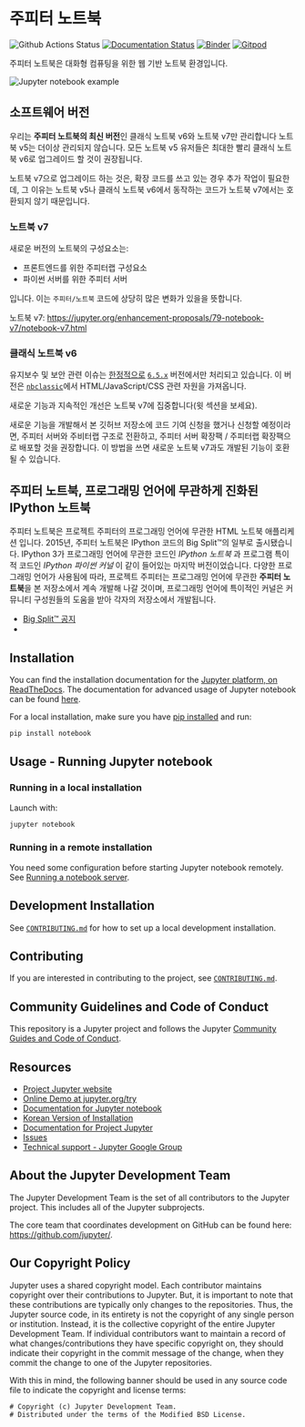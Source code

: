 # 주피터 노트북

![Github Actions Status](https://github.com/jupyter/notebook/workflows/Build/badge.svg)
[![Documentation Status](https://readthedocs.org/projects/jupyter-notebook/badge/?version=latest)](https://jupyter-notebook.readthedocs.io/en/latest/?badge=latest)
[![Binder](https://mybinder.org/badge_logo.svg)](https://mybinder.org/v2/gh/jupyter/notebook/main?urlpath=tree)
[![Gitpod](https://img.shields.io/badge/gitpod_editor-open-blue.svg)](https://gitpod.io/#https://github.com/jupyter/notebook)

주피터 노트북은 대화형 컴퓨팅을 위한 웹 기반 노트북 환경입니다.

![Jupyter notebook example](docs/resources/running_code_med.png '주피터 노트북 화면')

## 소프트웨어 버전

우리는 **주피터 노트북의 최신 버전**인 클래식 노트북 v6와 노트북 v7만 관리합니다
노트북 v5는 더이상 관리되지 않습니다.
모든 노트북 v5 유저들은 최대한 빨리 클래식 노트북 v6로 업그레이드 할 것이 권장됩니다.

노트북 v7으로 업그레이드 하는 것은, 확장 코드를 쓰고 있는 경우 추가 작업이 필요한데, 그 이유는
노트북 v5나 클래식 노트북 v6에서 동작하는 코드가 노트북 v7에서는 호환되지 않기 때문입니다.

### 노트북 v7

새로운 버전의 노트북의 구성요소는:

- 프론트엔드를 위한 주피터랩 구성요소
- 파이썬 서버를 위한 주피터 서버

입니다. 이는 `주피터/노트북` 코드에 상당히 많은 변화가 있을을 뜻합니다.

노트북 v7: https://jupyter.org/enhancement-proposals/79-notebook-v7/notebook-v7.html

### 클래식 노트북 v6

유지보수 및 보안 관련 이슈는 [한정적으로](https://github.com/jupyter/notebook-team-compass/issues/5#issuecomment-1085254000) [`6.5.x`](https://github.com/jupyter/notebook/tree/6.5.x) 버전에서만 처리되고 있습니다.
이 버전은 [`nbclassic`](https://github.com/jupyter/nbclassic)에서 HTML/JavaScript/CSS 관련 자원을 가져옵니다.

새로운 기능과 지속적인 개선은 노트북 v7에 집중합니다(윗 섹션을 보세요). 

새로운 기능을 개발해서 본 깃허브 저장소에 코드 기여 신청을 했거나 신청할 예정이라면, 주피터 서버와 주비터랩 구조로 전환하고, 주피터 서버 확장팩 / 주피터랩 확장팩으로 배포할 것을 권장합니다. 이 방법을 쓰면 새로운 노트북 v7과도 개발된 기능이 호환될 수 있습니다. 

## 주피터 노트북, 프로그래밍 언어에 무관하게 진화된 IPython 노트북

주피터 노트북은 프로젝트 주피터의 프로그래밍 언어에 무관한 HTML 노트북 애플리케션 입니다.
2015년, 주피터 노트북은 IPython 코드의 Big Split™의 일부로 출시됐습니다. 
IPython 3가 프로그래밍 언어에 무관한 코드인 _IPython 노트북_ 과 프로그램 특이적 코드인
_IPython 파이썬 커널_ 이 같이 들어있는 마지막 버전이었습니다. 다양한 프로그래밍 언어가 사용됨에 따라, 
프로젝트 주피터는 프로그래밍 언어에 무관한 **주피터 노트북**을 본 저장소에서 계속 개발해 나갈 것이며, 
프로그래밍 언어에 특이적인 커널은 커뮤니티 구성원들의 도움을 받아 각자의 저장소에서 개발됩니다. 

- [Big Split™ 공지](https://blog.jupyter.org/the-big-split-9d7b88a031a7)
- [](https://blog.jupyter.org/jupyter-ascending-1bf5b362d97e)

## Installation

You can find the installation documentation for the
[Jupyter platform, on ReadTheDocs](https://jupyter.readthedocs.io/en/latest/install.html).
The documentation for advanced usage of Jupyter notebook can be found
[here](https://jupyter-notebook.readthedocs.io/en/latest/).

For a local installation, make sure you have
[pip installed](https://pip.readthedocs.io/en/stable/installing/) and run:

```bash
pip install notebook
```

## Usage - Running Jupyter notebook

### Running in a local installation

Launch with:

```bash
jupyter notebook
```

### Running in a remote installation

You need some configuration before starting Jupyter notebook remotely. See [Running a notebook server](https://jupyter-server.readthedocs.io/en/latest/operators/public-server.html).

## Development Installation

See [`CONTRIBUTING.md`](CONTRIBUTING.md) for how to set up a local development installation.

## Contributing

If you are interested in contributing to the project, see [`CONTRIBUTING.md`](CONTRIBUTING.md).

## Community Guidelines and Code of Conduct

This repository is a Jupyter project and follows the Jupyter
[Community Guides and Code of Conduct](https://jupyter.readthedocs.io/en/latest/community/content-community.html).

## Resources

- [Project Jupyter website](https://jupyter.org)
- [Online Demo at jupyter.org/try](https://jupyter.org/try)
- [Documentation for Jupyter notebook](https://jupyter-notebook.readthedocs.io/en/latest/)
- [Korean Version of Installation](https://github.com/ChungJooHo/Jupyter_Kor_doc/)
- [Documentation for Project Jupyter](https://jupyter.readthedocs.io/en/latest/index.html)
- [Issues](https://github.com/jupyter/notebook/issues)
- [Technical support - Jupyter Google Group](https://discourse.jupyter.org/)

## About the Jupyter Development Team

The Jupyter Development Team is the set of all contributors to the Jupyter project.
This includes all of the Jupyter subprojects.

The core team that coordinates development on GitHub can be found here:
https://github.com/jupyter/.

## Our Copyright Policy

Jupyter uses a shared copyright model. Each contributor maintains copyright
over their contributions to Jupyter. But, it is important to note that these
contributions are typically only changes to the repositories. Thus, the Jupyter
source code, in its entirety is not the copyright of any single person or
institution. Instead, it is the collective copyright of the entire Jupyter
Development Team. If individual contributors want to maintain a record of what
changes/contributions they have specific copyright on, they should indicate
their copyright in the commit message of the change, when they commit the
change to one of the Jupyter repositories.

With this in mind, the following banner should be used in any source code file
to indicate the copyright and license terms:

```
# Copyright (c) Jupyter Development Team.
# Distributed under the terms of the Modified BSD License.
```
